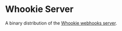 # Whookie Server

A binary distribution of the [Whookie webhooks server](https://github.com/snikch/whookie).